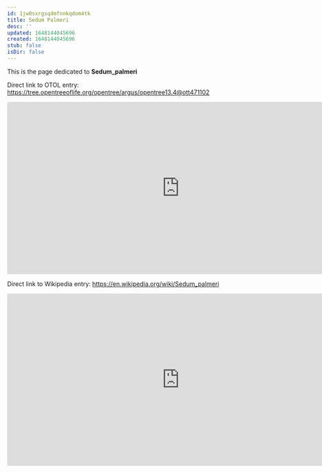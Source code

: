 ```yaml
---
id: 1jw0sxrgsq4mfnnkqdom4tk
title: Sedum Palmeri
desc: ''
updated: 1648144045696
created: 1648144045696
stub: false
isDir: false
---
```

This is the page dedicated to **Sedum_palmeri**


Direct link to OTOL entry: https://tree.opentreeoflife.org/opentree/argus/opentree13.4@ott471102



<html>
    <body>
    <iframe src="https://tree.opentreeoflife.org/opentree/argus/opentree13.4@ott471102"
    width="800" height="400" frameborder="0" allowfullscreen> </iframe>
    </body>
</html>
    


Direct link to Wikipedia entry: https://en.wikipedia.org/wiki/Sedum_palmeri



<html>
    <body>
    <iframe src="https://en.wikipedia.org/wiki/Sedum_palmeri"
    width="800" height="400" frameborder="0" allowfullscreen> </iframe>
    </body>
</html>
    
